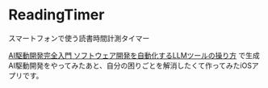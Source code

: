 # ReadingTimer
スマートフォンで使う読書時間計測タイマー

[AI駆動開発完全入門 ソフトウェア開発を自動化するLLMツールの操り方](https://www.amazon.co.jp/dp/4295020834)
で生成AI駆動開発をやってみたあと、自分の困りごとを解消したくて作ってみたiOSアプリです。
